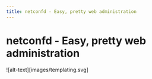 ```yaml
---
title: netconfd - Easy, pretty web administration
---
```


# netconfd - Easy, pretty web administration

![alt-text][images/templating.svg]
